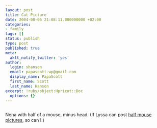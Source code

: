 ```yaml
---
layout: post
title: Cat Picture
date: 2004-08-05 21:08:11.000000000 +02:00
categories:
- family
tags: []
status: publish
type: post
published: true
meta:
  aktt_notify_twitter: 'yes'
author:
  login: shanson
  email: papascott-wp@gmail.com
  display_name: PapaScott
  first_name: Scott
  last_name: Hanson
excerpt: !ruby/object:Hpricot::Doc
  options: {}
---
```

<p><img src="https://www.papascott.de/wordpress/wp-content/uploads/2004/08/nena_killer.jpg" alt="" /></p>
<p>Nena with half of a mouse, minus head. (If Lyssa can post <a href="http://www.lyssas-lounge.de/peepshow/archiv/000137.html">half mouse pictures</a>, so can I.)</p>
